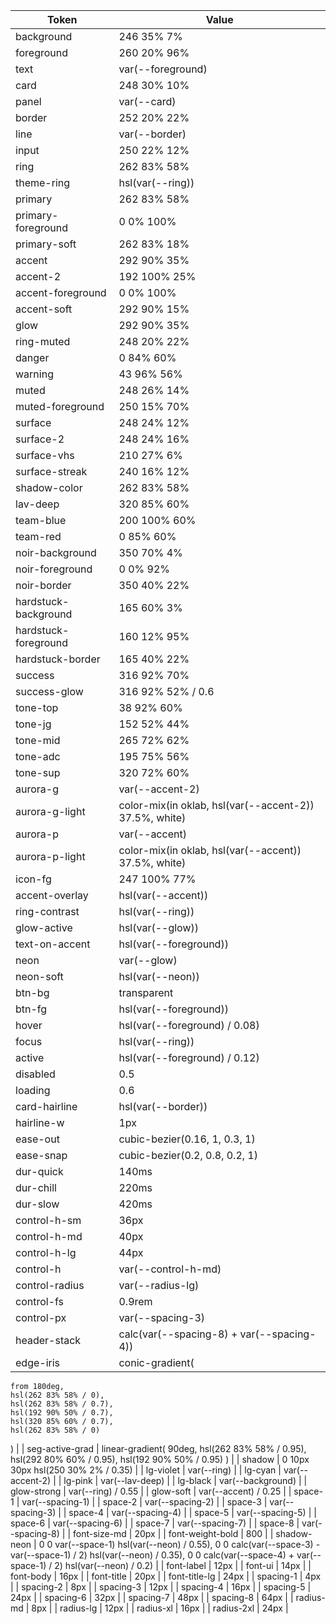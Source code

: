 | Token | Value |
| --- | --- |
| background | 246 35% 7% |
| foreground | 260 20% 96% |
| text | var(--foreground) |
| card | 248 30% 10% |
| panel | var(--card) |
| border | 252 20% 22% |
| line | var(--border) |
| input | 250 22% 12% |
| ring | 262 83% 58% |
| theme-ring | hsl(var(--ring)) |
| primary | 262 83% 58% |
| primary-foreground | 0 0% 100% |
| primary-soft | 262 83% 18% |
| accent | 292 90% 35% |
| accent-2 | 192 100% 25% |
| accent-foreground | 0 0% 100% |
| accent-soft | 292 90% 15% |
| glow | 292 90% 35% |
| ring-muted | 248 20% 22% |
| danger | 0 84% 60% |
| warning | 43 96% 56% |
| muted | 248 26% 14% |
| muted-foreground | 250 15% 70% |
| surface | 248 24% 12% |
| surface-2 | 248 24% 16% |
| surface-vhs | 210 27% 6% |
| surface-streak | 240 16% 12% |
| shadow-color | 262 83% 58% |
| lav-deep | 320 85% 60% |
| team-blue | 200 100% 60% |
| team-red | 0 85% 60% |
| noir-background | 350 70% 4% |
| noir-foreground | 0 0% 92% |
| noir-border | 350 40% 22% |
| hardstuck-background | 165 60% 3% |
| hardstuck-foreground | 160 12% 95% |
| hardstuck-border | 165 40% 22% |
| success | 316 92% 70% |
| success-glow | 316 92% 52% / 0.6 |
| tone-top | 38 92% 60% |
| tone-jg | 152 52% 44% |
| tone-mid | 265 72% 62% |
| tone-adc | 195 75% 56% |
| tone-sup | 320 72% 60% |
| aurora-g | var(--accent-2) |
| aurora-g-light | color-mix(in oklab, hsl(var(--accent-2)) 37.5%, white) |
| aurora-p | var(--accent) |
| aurora-p-light | color-mix(in oklab, hsl(var(--accent)) 37.5%, white) |
| icon-fg | 247 100% 77% |
| accent-overlay | hsl(var(--accent)) |
| ring-contrast | hsl(var(--ring)) |
| glow-active | hsl(var(--glow)) |
| text-on-accent | hsl(var(--foreground)) |
| neon | var(--glow) |
| neon-soft | hsl(var(--neon)) |
| btn-bg | transparent |
| btn-fg | hsl(var(--foreground)) |
| hover | hsl(var(--foreground) / 0.08) |
| focus | hsl(var(--ring)) |
| active | hsl(var(--foreground) / 0.12) |
| disabled | 0.5 |
| loading | 0.6 |
| card-hairline | hsl(var(--border)) |
| hairline-w | 1px |
| ease-out | cubic-bezier(0.16, 1, 0.3, 1) |
| ease-snap | cubic-bezier(0.2, 0.8, 0.2, 1) |
| dur-quick | 140ms |
| dur-chill | 220ms |
| dur-slow | 420ms |
| control-h-sm | 36px |
| control-h-md | 40px |
| control-h-lg | 44px |
| control-h | var(--control-h-md) |
| control-radius | var(--radius-lg) |
| control-fs | 0.9rem |
| control-px | var(--spacing-3) |
| header-stack | calc(var(--spacing-8) + var(--spacing-4)) |
| edge-iris | conic-gradient(
    from 180deg,
    hsl(262 83% 58% / 0),
    hsl(262 83% 58% / 0.7),
    hsl(192 90% 50% / 0.7),
    hsl(320 85% 60% / 0.7),
    hsl(262 83% 58% / 0)
  ) |
| seg-active-grad | linear-gradient(
    90deg,
    hsl(262 83% 58% / 0.95),
    hsl(292 80% 60% / 0.95),
    hsl(192 90% 50% / 0.95)
  ) |
| shadow | 0 10px 30px hsl(250 30% 2% / 0.35) |
| lg-violet | var(--ring) |
| lg-cyan | var(--accent-2) |
| lg-pink | var(--lav-deep) |
| lg-black | var(--background) |
| glow-strong | var(--ring) / 0.55 |
| glow-soft | var(--accent) / 0.25 |
| space-1 | var(--spacing-1) |
| space-2 | var(--spacing-2) |
| space-3 | var(--spacing-3) |
| space-4 | var(--spacing-4) |
| space-5 | var(--spacing-5) |
| space-6 | var(--spacing-6) |
| space-7 | var(--spacing-7) |
| space-8 | var(--spacing-8) |
| font-size-md | 20px |
| font-weight-bold | 800 |
| shadow-neon | 0 0 var(--space-1) hsl(var(--neon) / 0.55),
    0 0 calc(var(--space-3) - var(--space-1) / 2) hsl(var(--neon) / 0.35),
    0 0 calc(var(--space-4) + var(--space-1) / 2) hsl(var(--neon) / 0.2) |
| font-label | 12px |
| font-ui | 14px |
| font-body | 16px |
| font-title | 20px |
| font-title-lg | 24px |
| spacing-1 | 4px |
| spacing-2 | 8px |
| spacing-3 | 12px |
| spacing-4 | 16px |
| spacing-5 | 24px |
| spacing-6 | 32px |
| spacing-7 | 48px |
| spacing-8 | 64px |
| radius-md | 8px |
| radius-lg | 12px |
| radius-xl | 16px |
| radius-2xl | 24px |